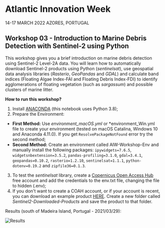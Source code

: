 # Atlantic Innovation Week

14-17 MARCH 2022 
AZORES, PORTUGAL

## Workshop 03 - Introduction to Marine Debris Detection with Sentinel-2 using Python

This workshop gives you a brief introduction on marine debris detection using Sentinel-2 Level-2A data. You will learn how to automatically download Sentinel-2 products using Python (*sentinelsat*), use geospatial data analysis libraries (*Rasterio*, *GeoPandas* and *GDAL*) and calculate band indices (Floating Algae Index-FAI and Floating Debris Index-FDI) to identify agglomerations of floating vegetation (such as *sargassum*) and possible clusters of marine litter.

**How to run this workshop?**
1. Install [ANACONDA](https://www.anaconda.com/products/individual) (this notebook uses Python 3.8);
2. Prepare the Environment:
- **First Method:** Use *environment_macOS.yml* or *environment_Win.yml file to create your environment (tested on macOS Catalina, Windows 10 and Anaconda 4.11.0). If you get `ResolvePackageNotFound` error try the second method;  
- **Second Method:** Create an environment called AIW-Workshop-Env and manually install the following packages: `ipywidgets=7.6.5`, `widgetsnbextension=3.5.2`, `pandas-profiling=3.1.0`, `gdal=3.4.1`, `geopandas=0.10.2`, `rasterio=1.2.10`, `sentinelsat=1.1.1`, `python-dotenv=0.19.2` and `zipfile36=0.1.3`.
3. To test the *sentinelsat* library, create a [Copernicus Open Access Hub](https://scihub.copernicus.eu/dhus/#/self-registration) free account and add the credentials to the env.txt file, changing the file to hidden (.env); 
4. If you don't want to create a COAH account, or if your account is recent, you can download an example product [HERE](https://drive.google.com/drive/folders/1oMTw1laADQHn2_uwDBVKm6YoAcBr2XPt?usp=sharing). Create a new folder called *Sentinel2-Downloaded-Products* and save the product to that folder.

Results (south of Madeira Island, Portugal - 2021/03/29):

![Results](https://user-images.githubusercontent.com/69935277/155123275-18cb4f19-2861-44d1-b41f-fbb52c4c5f50.png)
